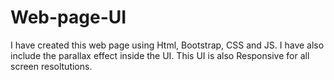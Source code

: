 # Web-page-UI
I have created this web page using Html, Bootstrap, CSS and JS.
I have also include the parallax effect inside the UI.
This UI is also Responsive for all screen resoltutions.

